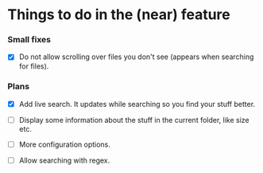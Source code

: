 # Things to do in the (near) feature

### Small fixes

- [x] Do not allow scrolling over files you don't see (appears when searching for files).

### Plans

- [x] Add live search. It updates while searching so you find your stuff better.

- [ ] Display some information about the stuff in the current folder, like size etc.
- [ ] More configuration options.
- [ ] Allow searching with regex.
